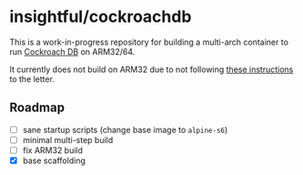 # insightful/cockroachdb

This is a work-in-progress repository for building a multi-arch container to run [Cockroach DB](https://www.cockroachlabs.com/) on ARM32/64.

It currently does not build on ARM32 due to not following [these instructions](https://www.cockroachlabs.com/blog/run-cockroachdb-on-a-raspberry-pi/) to the letter.

## Roadmap

- [ ] sane startup scripts (change base image to `alpine-s6`)
- [ ] minimal multi-step build
- [ ] fix ARM32 build
- [x] base scaffolding
